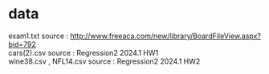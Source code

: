 # data
exam1.txt source : http://www.freeaca.com/new/library/BoardFileView.aspx?bid=792 \
cars(2).csv source : Regression2 2024.1 HW1 \
wine38.csv , NFL14.csv source : Regression2 2024.1 HW2
